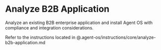 # Analyze B2B Application

Analyze an existing B2B enterprise application and install Agent OS with compliance and integration considerations.

Refer to the instructions located in @.agent-os/instructions/core/analyze-b2b-application.md
